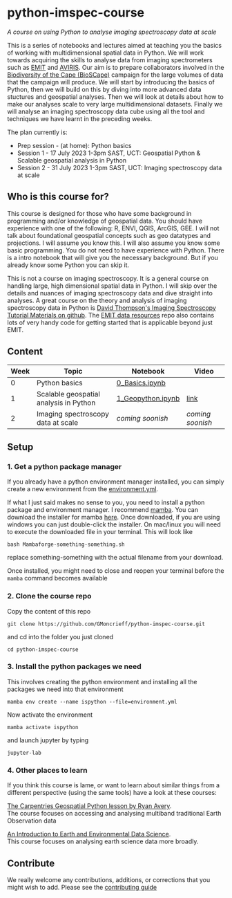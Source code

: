 # python-imspec-course
_A course on using Python to analyse imaging spectroscopy data at scale_

This is a series of notebooks and lectures aimed at teaching you the basics of working with multidimensional spatial data in Python. We will work towards acquiring the skills to analyse data from imaging spectrometers such as [EMIT](https://earth.jpl.nasa.gov/emit/) and [AVIRIS](https://aviris.jpl.nasa.gov/). Our aim is to prepare collaborators involved in the [Biodiversity of the Cape (BioSCape)](https://www.bioscape.io/) campaign for the large volumes of data that the campaign will produce. We will start by introducing the basics of Python, then we will build on this by diving into more advanced data stuctures and geospatial analyses. Then we will look at details about how to make our analyses scale to very large multidimensional datasets. Finally we will analyse an imaging spectroscopy data cube using all the tool and techniques we have learnt in the preceding weeks.

The plan currently is:

- Prep session - (at home):     Python basics
- Session 1 - 17 July 2023 1-3pm SAST, UCT:  Geospatial Python & Scalable geospatial analysis in Python
- Session 2 - 31 July 2023 1-3pm SAST, UCT:  Imaging spectroscopy data at scale

## Who is this course for?

This course is designed for those who have some background in programming and/or knowledge of geospatial data. You should have experience with one of the following: R, ENVI, QGIS, ArcGIS, GEE. I will not talk about foundational geospatial concepts such as geo datatypes and projections. I will assume you know this. I will also assume you know some basic programming. You do not need to have experience with Python. There is a intro notebook that will give you the necessary background. But if you already know some Python you can skip it.  

This is not a course on imaging spectroscopy. It is a general course on handling large, high dimensional spatial data in Python. I will skip over the details and nuances of imaging spectroscopy data and dive straight into analyses. A great course on the theory and analysis of imaging spectroscopy data in Python is [David Thompson's Imaging Spectroscopy Tutorial Materials on github](https://github.com/davidraythompson/istutor). The [EMIT data resources](https://github.com/nasa/EMIT-Data-Resources) repo also contains lots of very handy code for getting started that is applicable beyond just EMIT.

## Content

| Week | Topic                                  | Notebook                               | Video            |
| ---- | -------------------------------------- | -------------------------------------- | ---------------- |
| 0    | Python basics                          | [0_Basics.ipynb](0_Basics.ipynb)       |                  |
| 1    | Scalable geospatial analysis in Python | [1_Geopython.ipynb](1_Geopython.ipynb) | [link](https://ub.hosted.panopto.com/Panopto/Pages/Viewer.aspx?id=8c60f4b4-9c4e-4803-adbe-b04200e9b869)    |
| 2    | Imaging spectroscopy data at scale     | _coming soonish_                       | _coming soonish_ |

## Setup 
### 1. Get a python package manager
If you already have a python environment manager installed, you can simply create a new environment from the [environment.yml](environment.yml).  

If what I just said makes no sense to you, you need to install a python package and environment manager. I recommend [mamba](https://mamba.readthedocs.io/en/latest/index.html). You can download the installer for mamba [here](https://github.com/conda-forge/miniforge#mambaforge). Once downloaded, if you are using windows you can just double-click the installer. On mac/linux you will need to execute the downloaded file in your terminal. This will look like  

`bash Mambaforge-something-something.sh`  

replace something-something with the actual filename from your download.  

Once installed, you might need to close and reopen your terminal before the `mamba` command becomes available

### 2. Clone the course repo
Copy the content of this repo  

`git clone https://github.com/GMoncrieff/python-imspec-course.git`  

and cd into the folder you just cloned

`cd python-imspec-course`

### 3. Install the python packages we need  
This involves creating the python environment and installing all the packages we need into that environment  

`mamba env create --name ispython --file=environment.yml`    

Now activate the environment  

`mamba activate ispython`  

and launch jupyter by typing   

`jupyter-lab` 

### 4. Other places to learn

If you think this course is lame, or want to learn about similar things from a different perspective (using the same tools) have a look at these courses:

[The Carpentries Geospatial Python lesson by Ryan Avery](https://carpentries-incubator.github.io/geospatial-python/).   
The course focuses on accessing and analysing multiband traditional Earth Observation data   

[An Introduction to Earth and Environmental Data Science](https://earth-env-data-science.github.io/intro.html).  
This course focuses on analysing earth science data more broadly.

## Contribute

We really welcome any contributions, additions, or corrections that you might wish to add. Please see the [contributing guide](CONTRIBUTE.md)
